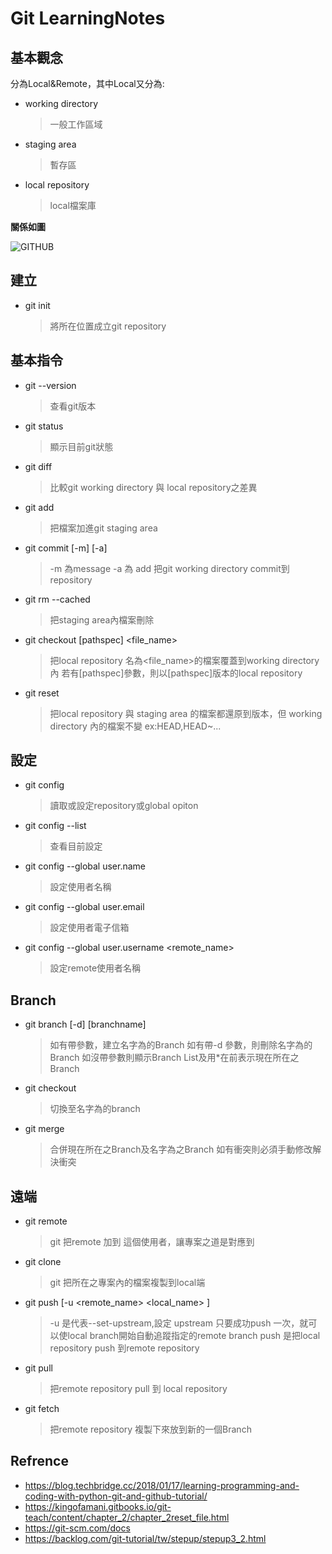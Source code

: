 # Git LearningNotes
## 基本觀念

分為Local&Remote，其中Local又分為:
* working directory
  > 一般工作區域	

* staging area
  > 暫存區

* local repository
  > local檔案庫
 
**關係如圖**

![GITHUB]( https://git-scm.com/book/en/v2/images/areas.png "GIT")

## 建立

* git init
  > 將所在位置成立git repository

## 基本指令

* git --version
  > 查看git版本

* git status
  > 顯示目前git狀態

* git diff
  > 比較git working directory 與 local repository之差異

* git add <filename>
  > 把檔案加進git staging area

* git commit [-m] [-a] <filename>
  > -m 為message -a 為 add
  > 把git working directory commit到 repository

* git rm --cached <filename>
  > 把staging area內檔案刪除

* git checkout [pathspec] <file_name>
  >把local repository 名為<file_name>的檔案覆蓋到working directory 內
  >若有[pathspec]參數，則以[pathspec]版本的local repository

* git reset <pathspec>
  > 把local repository 與 staging area 的檔案都還原到<pathspec>版本，但 working directory 內的檔案不變
  > <pathspec> ex:HEAD,HEAD~...
  
## 設定

* git config 
  > 讀取或設定repository或global opiton

* git config --list
  > 查看目前設定

* git config --global user.name
  > 設定使用者名稱

* git config --global user.email
  > 設定使用者電子信箱

* git config --global user.username <remote_name>
  > 設定remote使用者名稱

## Branch

* git branch [-d] [branchname]
  >如有帶<branchname>參數，建立名字為<branchname>的Branch
  >如有帶-d 參數，則刪除名字為<branchname>的Branch
  >如沒帶參數則顯示Branch List及用*在前表示現在所在之Branch

* git checkout <branchname>
  > 切換至名字為<branchname>的branch

* git merge <branchname>
  >合併現在所在之Branch及名字為<branchname>之Branch
  >如有衝突則必須手動修改解決衝突
 
## 遠端

* git remote <name> <url>
  > git 把remote <url> 加到 <name> 這個使用者，讓專案之道<name>是對應到<url>

* git clone <url>
  > git 把<url>所在之專案內的檔案複製到local端

* git push [-u <remote_name> <local_name> ]
  > -u 是代表--set-upstream,設定 upstream 只要成功push 一次，就可以使local branch開始自動追蹤指定的remote branch
  > push 是把local repository push 到remote repository

* git pull
  >把remote repository pull 到 local repository

* git fetch
  >把remote repository 複製下來放到新的一個Branch
 
## Refrence

* https://blog.techbridge.cc/2018/01/17/learning-programming-and-coding-with-python-git-and-github-tutorial/
* https://kingofamani.gitbooks.io/git-teach/content/chapter_2/chapter_2reset_file.html
* https://git-scm.com/docs
* https://backlog.com/git-tutorial/tw/stepup/stepup3_2.html
